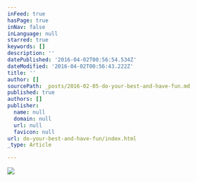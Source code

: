 ```yaml
---
inFeed: true
hasPage: true
inNav: false
inLanguage: null
starred: true
keywords: []
description: ''
datePublished: '2016-04-02T00:56:54.534Z'
dateModified: '2016-04-02T00:56:43.222Z'
title: ''
author: []
sourcePath: _posts/2016-02-05-do-your-best-and-have-fun.md
published: true
authors: []
publisher:
  name: null
  domain: null
  url: null
  favicon: null
url: do-your-best-and-have-fun/index.html
_type: Article

---
```

![](https://the-grid-user-content.s3-us-west-2.amazonaws.com/e267988a-67ab-45b7-a732-983c08d6db30.jpg)